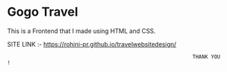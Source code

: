 # Gogo Travel
This is a Frontend that I made using HTML and CSS.



SITE LINK :- https://rohini-pr.github.io/travelwebsitedesign/


                                                                THANK YOU !
